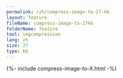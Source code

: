 ```yaml
---
permalink: /zh/compress-image-to-27-kb
layout: feature
fileName: compress-image-to-27kb
folderName: feature
tool: imgcompression
lang: zh
size: 27
type: kb
---
```


{%- include compress-image-to-X.html -%}
